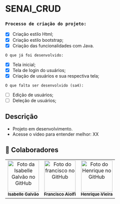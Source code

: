 # SENAI_CRUD

### `Processo de criação do projeto:`

- [x] Criação estilo Html;
- [x] Criação estilo bootstrap;
- [x] Criação das funcionalidades com Java.

 `O que já foi desenvolvido:`

- [x] Tela inicial;
- [x] Tela de login do usuários; 
- [x] Criação de usuários e sua respectiva tela;

 `O que falta ser desenvolvido (sa4):`
 
- [ ] Edição de usuários;
- [ ] Deleção de usuários;
      
## Descrição

- Projeto em desenvolvimento.
- Acesse o video para entender melhor: XX
  
## 🤝 Colaboradores

<table>
  <tr>
    <td align="Center">
      <a href="#">
        <img src="https://avatars.githubusercontent.com/u/102769431?v=4" width="100px;" alt="Foto da Isabelle Galvão no GitHub"/><br>
        <sub>
          <b>Isabelle Galvão</b>
        </sub>
      </a>
    </td>
   <td align="Center">
      <a href="#">
        <img src="https://avatars.githubusercontent.com/u/67024427?v=4" width="100px;" alt="Foto do francisco no GitHub"/><br>
        <sub>
          <b>Francisco Aiolfi</b>
        </sub>
      </a>
    </td>
  <td align="Center">
      <a href="#">
        <img src="https://avatars.githubusercontent.com/u/141380505?v=4" width="100px;" alt="Foto do Henrique no GitHub"/><br>
        <sub>
          <b>Henrique Vieira</b>
        </sub>
      </a>
    </td>
      </tr>
  </tr>
</table>
